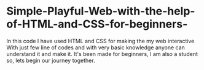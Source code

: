 # Simple-Playful-Web-with-the-help-of-HTML-and-CSS-for-beginners-
In this code I have used HTML and CSS for making the my web interactive 
With just few line of codes and with very basic knowledge anyone can understand it and make it.
It's been made for beginners, I am also a student so, lets begin our journey together. 
